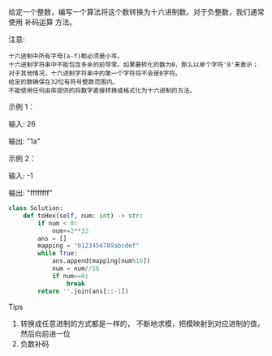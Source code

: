 给定一个整数，编写一个算法将这个数转换为十六进制数。对于负整数，我们通常使用 补码运算 方法。

注意:

    十六进制中所有字母(a-f)都必须是小写。
    十六进制字符串中不能包含多余的前导零。如果要转化的数为0，那么以单个字符'0'来表示；对于其他情况，十六进制字符串中的第一个字符将不会是0字符。 
    给定的数确保在32位有符号整数范围内。
    不能使用任何由库提供的将数字直接转换或格式化为十六进制的方法。

示例 1：

输入:
26

输出:
"1a"

示例 2：

输入:
-1

输出:
"ffffffff"

```python
class Solution:
    def toHex(self, num: int) -> str:
        if num < 0:
            num+=2**32
        ans = []
        mapping = "0123456789abcdef"
        while True:
            ans.append(mapping[num%16])
            num = num//16
            if num==0:
                break
        return ''.join(ans[::-1])
```

Tips

1. 转换成任意进制的方式都是一样的， 不断地求模，把模映射到对应进制的值，然后向前进一位
2. 负数补码
